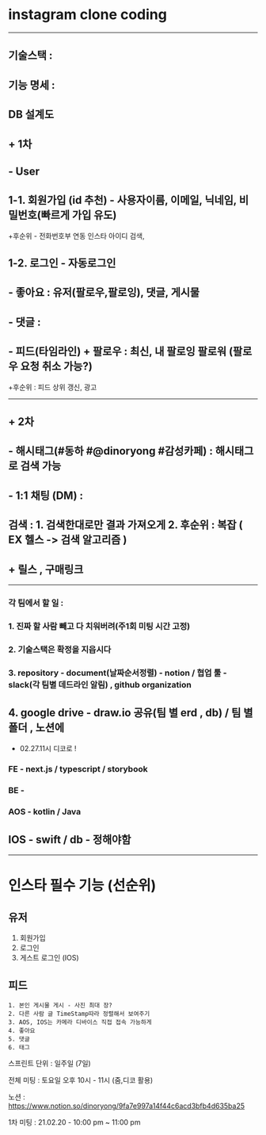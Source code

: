 # instagram clone coding





-------------



## 기술스택 :  

## 기능 명세 :







## DB 설계도    

## + 1차



## - User 

## 	1-1. 회원가입 (id 추천) - 사용자이름, 이메일, 닉네임, 비밀번호(빠르게 가입 유도) 

+후순위 - 전화번호부 연동 인스타 아이디 검색,

## 	1-2. 로그인 - 자동로그인



## - 좋아요 :  유저(팔로우,팔로잉), 댓글, 게시물



## - 댓글 :



## - 피드(타임라인) + 팔로우 : 최신, 내 팔로잉 팔로워 (팔로우 요청 취소 가능?) 

+후순위 : 피드 상위 갱신, 광고





------------

##  + 2차



## - 해시태그(#동하 #@dinoryong #감성카페) : 해시태그로 검색 가능



## - 1:1 채팅 (DM) :

##  

## 검색 : 1. 검색한대로만 결과 가져오게  2. 후순위 : 복잡 ( EX 헬스 -> 검색 알고리즘 )



## + 릴스 , 구매링크  



----------------

### 각 팀에서 할 일 : 

### 1. 진짜 할 사람 빼고 다 치워버려(주1회 미팅 시간 고정)

### 2. 기술스택은 확정을 지읍시다

### 3. repository - document(날짜순서정렬) - notion / 협업 툴 - **slack**(각 팀별 데드라인 알림) , github organization 

## 4. google drive - draw.io 공유(팀 별 erd , db) / 팀 별 폴더 , 노션에 





+ 02.27.11시 디코로 !





### FE -  next.js / typescript /  storybook 



### BE - 



### AOS - kotlin /  Java



## IOS - swift / db - 정해야함 





-----------

# 인스타 필수 기능 (선순위) 



## 유저

1. 회원가입
2. 로그인
3. 게스트 로그인 (IOS)



## 피드

    1. 본인 게시물 게시 - 사진 최대 장?  
    2. 다른 사람 글 TimeStamp따라 정렬해서 보여주기
    3. AOS, IOS는 카메라 디바이스 직접 접속 가능하게
    4. 좋아요 
    5. 댓글
    6. 태그





스프린트 단위 : 일주일 (7일)

전체 미팅 : 토요일 오후 10시 - 11시 (줌,디코 활용)

노션 : https://www.notion.so/dinoryong/9fa7e997a14f44c6acd3bfb4d635ba25





1차 미팅 : 21.02.20 - 10:00 pm ~ 11:00 pm

